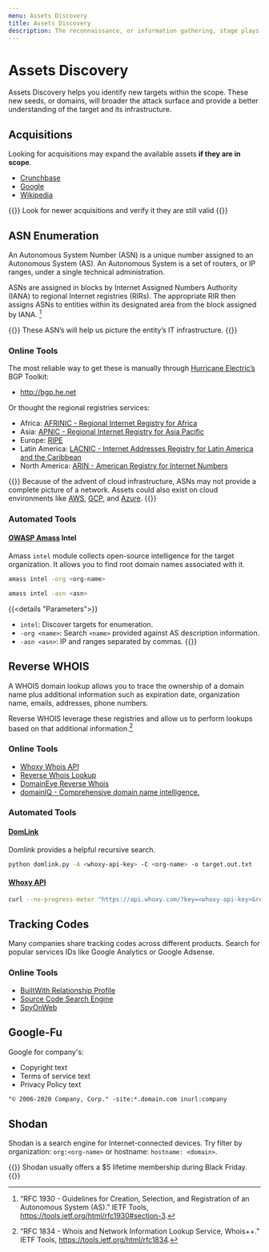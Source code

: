 ```yaml
---
menu: Assets Discovery
title: Assets Discovery
description: The reconnaissance, or information gathering, stage plays a major role during a penetration test or a bug bounty hunting. Assets Discovery helps you identify new targets within the scope. These new seeds, or domains, will broader the attack surface and provide a better understanding of the target and its infrastructure.
---
```


# Assets Discovery

Assets Discovery helps you identify new targets within the scope. These new seeds, or domains, will broader the attack surface and provide a better understanding of the target and its infrastructure.

## Acquisitions

Looking for acquisitions may expand the available assets **if they are in scope**.

- [Crunchbase](https://www.crunchbase.com/)
- [Google](https://www.google.com)
- [Wikipedia](https://www.wikipedia.com)

{{<hint warning>}}
Look for newer acquisitions and verify it they are still valid
{{</hint>}}

## ASN Enumeration

An Autonomous System Number (ASN) is a unique number
assigned to an Autonomous System (AS).
An Autonomous System is a set of routers,
or IP ranges,
under a single technical administration.

ASNs are assigned in blocks by Internet Assigned Numbers Authority (IANA)
to regional Internet registries (RIRs).
The appropriate RIR then
assigns ASNs to entities within its designated area
from the block assigned by IANA.
[^rfc-1930]

{{<hint info>}}
These ASN’s will help us picture
the entity’s IT infrastructure.
{{</hint>}}

### Online Tools

The most reliable way to get these
is manually through [Hurricane Electric’s](https://www.he.net/) BGP Toolkit:

- http://bgp.he.net

Or thought the regional registries services:

- Africa: [AFRINIC - Regional Internet Registry for Africa](https://www.afrinic.net/)
- Asia: [APNIC - Regional Internet Registry for Asia Pacific](https://www.apnic.net/)
- Europe: [RIPE](https://www.ripe.net/)
- Latin America: [LACNIC - Internet Addresses Registry for Latin America and the Caribbean](https://www.lacnic.net/)
- North America: [ARIN - American Registry for Internet Numbers](https://www.arin.net/about/welcome/region/)

{{<hint warning>}}
Because of the advent of cloud infrastructure,
ASNs may not provide a complete picture of a network.
Assets could also exist on cloud environments like
[AWS](https://aws.amazon.com/), [GCP](https://cloud.google.com/), and [Azure](https://azure.microsoft.com/en-us/).
{{</hint>}}

### Automated Tools

#### [OWASP Amass](https://owasp-amass.com/) Intel

Amass `intel` module
collects open-source intelligence for the target organization.
It allows you to find root domain names
associated with it.

```sh
amass intel -org <org-name>
```

```sh
amass intel -asn <asn>
```
{{<details "Parameters">}}
- `intel`: Discover targets for enumeration.
- `-org <name>`: Search `<name>` provided against AS description information.
- `-asn <asn>`: IP and ranges separated by commas.
{{</details>}}

## Reverse WHOIS

A WHOIS domain lookup allows you to
trace the ownership of a domain name
plus additional information such as
expiration date, organization name, emails, addresses, phone numbers.

Reverse WHOIS leverage these registries
and allow us to perform lookups based on
that additional information.[^rfc-1834]

### Online Tools

- [Whoxy Whois API](https://www.whoxy.com/)
- [Reverse Whois Lookup ](https://www.reversewhois.io/)
- [DomainEye Reverse Whois](https://domaineye.com/reverse-whois/)
- [domainIQ - Comprehensive domain name intelligence.](https://www.domainiq.com/)

### Automated Tools

#### [DomLink](https://github.com/vysecurity/DomLink)

Domlink provides a helpful recursive search.

```sh
python domlink.py -A <whoxy-api-key> -C <org-name> -o target.out.txt
```

#### [Whoxy API](https://www.whoxy.com/reverse-whois/)

```sh
curl --no-progress-meter "https://api.whoxy.com/?key=<whoxy-api-key>&reverse=whois&name=<org-name>" | jq
```

## Tracking Codes

Many companies share tracking codes
across different products.
Search for popular services IDs
like Google Analytics or Google Adsense.

### Online Tools

- [BuiltWith Relationship Profile](https://builtwith.com/)
- [Source Code Search Engine](https://publicwww.com/)
- [SpyOnWeb](https://spyonweb.com/)

## Google-Fu

Google for company's:

- Copyright text
- Terms of service text
- Privacy Policy text

```txt
"© 2006-2020 Company, Corp." -site:*.domain.com inurl:company
```

## Shodan

Shodan is a search engine
for Internet-connected devices.
Try filter by
organization: `org:<org-name>`
or hostname: `hostname: <domain>`.

{{<hint info>}}
Shodan usually offers a $5 lifetime membership during Black Friday.
{{</hint>}}

[^rfc-1930]: “RFC 1930 - Guidelines for Creation, Selection, and Registration of an Autonomous System (AS).” IETF Tools, https://tools.ietf.org/html/rfc1930#section-3.
[^rfc-1834]: “RFC 1834 - Whois and Network Information Lookup Service, Whois++.” IETF Tools, https://tools.ietf.org/html/rfc1834.
